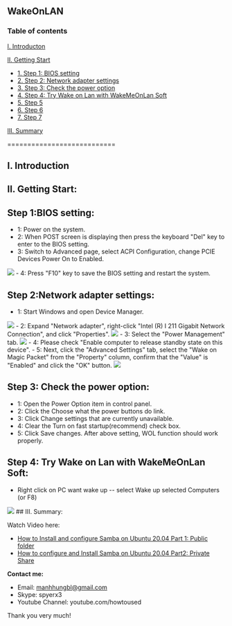 ## WakeOnLAN
### Table of contents

[I. Introducton](#modau)

[II. Getting Start](#batdau)
- [1. Step 1: BIOS setting](#step1)
- [2. Step 2: Network adapter settings](#step2)
- [3. Step 3: Check the power option](#step3)
- [4. Step 4: Try Wake on Lan with WakeMeOnLan Soft](#step4)
- [5. Step 5](#step5)
- [6. Step 6](#step6)
- [7. Step 7](#step7)

[III. Summary](#Tongket)

===========================

<a name="Modau"></a>
## I. Introduction

<a name="batdau"></a>
## II. Getting Start:

<a name="step1"></a>
## Step 1:BIOS setting:
- 1: Power on the system.
- 2: When POST screen is displaying then press the keyboard "Del" key to enter to the BIOS setting.
- 3: Switch to Advanced page, select ACPI Configuration, change PCIE Devices Power On to Enabled.
<img src="https://i.imgur.com/23LmO6s.png">
- 4: Press "F10" key to save the BIOS setting and restart the system.

<a name="step2"></a>
## Step 2:Network adapter settings:
- 1: Start Windows and open Device Manager.
<img src="https://i.imgur.com/Wm7GDjQ.png">
- 2: Expand "Network adapter", right-click "Intel (R) I 211 Gigabit Network Connection", and click "Properties".
<img src="https://i.imgur.com/OIbyh4K.png">
- 3: Select the "Power Management" tab.
<img src="https://i.imgur.com/S3ZA041.png">
- 4: Please check "Enable computer to release standby state on this device".
- 5: Next, click the "Advanced Settings" tab, select the "Wake on Magic Packet" from the "Property" column, confirm that the "Value" is "Enabled" and click the "OK" button.
<img src="https://i.imgur.com/NFwkbvt.png">

<a name="step3"></a>
## Step 3: Check the power option:
- 1: Open the Power Option item in control panel.
- 2: Click the Choose what the power buttons do link.
- 3: Click Change settings that are currently unavailable.
- 4: Clear the Turn on fast startup(recommend) check box.
- 5: Click Save changes.
After above setting, WOL function should work properly.

<a name="step3"></a>
## Step 4: Try Wake on Lan with WakeMeOnLan Soft:
- Right click on PC want wake up -- select Wake up selected Computers (or F8)
<img src="https://i.imgur.com/EfOaYBa.png">
<a name="tongket"></a>
## III. Summary:

Watch Video here: 

- [How to Install and configure Samba on Ubuntu 20.04 Part 1:  Public folder](https://youtu.be/2o5zgA8ml38)
- [How to configure and Install Samba on Ubuntu 20.04 Part2: Private Share](https://youtu.be/6s9ZEp3xS94)

**Contact me:**
- Email: manhhungbl@gmail.com
- Skype: spyerx3
- Youtube Channel: youtube.com/howtoused

Thank you very much!
